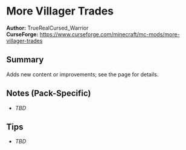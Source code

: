 # More Villager Trades

**Author:** TrueRealCursed_Warrior  
**CurseForge:** https://www.curseforge.com/minecraft/mc-mods/more-villager-trades

## Summary
Adds new content or improvements; see the page for details.

## Notes (Pack-Specific)
- _TBD_

## Tips
- _TBD_

